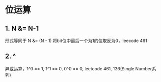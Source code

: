 # 位运算
## 1. N &= N-1 
形式等同于 N &= (N - 1) 将bit位中最后一个为1的位取反为0，leecode 461 
## 2. ^
异或运算，1^0 == 1, 1^1 == 0, 0^0 == 0, leetcode 461, 136(Single Number系列)


